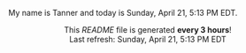 My name is Tanner and today is Sunday, April 21, 5:13 PM EDT.

<p align="center">This <i>README</i> file is generated <b>every 3 hours</b>!</br>Last refresh: Sunday, April 21, 5:13 PM EDT<br /></p>
